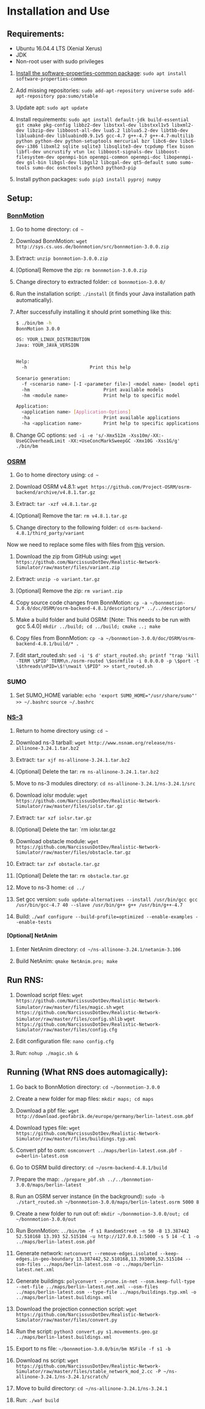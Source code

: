 # Installation and Use

## Requirements:

*   Ubuntu 16.04.4 LTS (Xenial Xerus)
*   JDK
*   Non-root user with sudo privileges

1. [Install the software-properties-common package](http://lifeonubuntu.com/ubuntu-missing-add-apt-repository-command/):
`sudo apt install software-properties-common` 

2. Add missing repositories:
`sudo add-apt-repository universe`
`sudo add-apt-repository ppa:sumo/stable`

3. Update apt:
`sudo apt update`

4. Install requirements:
`sudo apt install default-jdk build-essential git cmake pkg-config libbz2-dev libstxxl-dev libstxxl1v5 libxml2-dev libzip-dev libboost-all-dev lua5.2 liblua5.2-dev libtbb-dev libluabind-dev libluabind0.9.1v5 gcc-4.7 g++-4.7 g++-4.7-multilib python python-dev python-setuptools mercurial bzr libc6-dev libc6-dev-i386 libxml2 sqlite sqlite3 libsqlite3-dev tcpdump flex bison libfl-dev uncrustify vtun lxc libboost-signals-dev libboost-filesystem-dev openmpi-bin openmpi-common openmpi-doc libopenmpi-dev gsl-bin libgsl-dev libgsl2 libcgal-dev qt5-default sumo sumo-tools sumo-doc osmctools python3 python3-pip`

5. Install python packages:
`sudo pip3 install pyproj numpy`

## Setup:

### [BonnMotion](http://sys.cs.uos.de/bonnmotion/)

1.  Go to home directory:
`cd ~`

2.  Download BonnMotion:
`wget http://sys.cs.uos.de/bonnmotion/src/bonnmotion-3.0.0.zip`

3.  Extract:
`unzip bonnmotion-3.0.0.zip` 

4.  [Optional] Remove the zip:
`rm bonnmotion-3.0.0.zip`

5.  Change directory to extracted folder:
`cd bonnmotion-3.0.0/`

6.  Run the installation script:
`./install`  (it finds your Java installation path automatically).

7. After successfully installing it should print something like this:
     ```bash
     $ ./bin/bm -h
     BonnMotion 3.0.0
     
     OS: YOUR_LINUX_DISTRIBUTION
     Java: YOUR_JAVA_VERSION
     
     
     Help:
       -h                    	Print this help

     Scenario generation:
       -f <scenario name> [-I <parameter file>] <model name> [model options]
       -hm                           Print available models
       -hm <module name>             Print help to specific model
     
     Application:
       <application name> [Application-Options]
       -ha                           Print available applications
       -ha <application name>        Print help to specific applications
     ```

8. Change GC options:
`sed -i -e 's/-Xmx512m -Xss10m/-XX:-UseGCOverheadLimit -XX:+UseConcMarkSweepGC -Xmx10G -Xss1G/g' ./bin/bm`

### [OSRM](https://github.com/Project-OSRM/osrm-backend)

1.  Go to home directory using:
`cd ~`

2.  Download OSRM v4.8.1:
`wget https://github.com/Project-OSRM/osrm-backend/archive/v4.8.1.tar.gz`

3.  Extract:
`tar -xzf v4.8.1.tar.gz` 

4.  [Optional] Remove  the tar:
`rm v4.8.1.tar.gz`

5.  Change directory to the following folder:
`cd osrm-backend-4.8.1/third_party/variant`

Now we need to replace some files with files from [this](https://github.com/Project-OSRM/osrm-backend/tree/a62c10321c0a269e218ab4164c4ccd132048f271/third_party/variant) version.

1.  Download the zip from GitHub using:
`wget https://github.com/NarcissusDotDev/Realistic-Network-Simulator/raw/master/files/variant.zip`

2.  Extract:
`unzip -o variant.tar.gz`

3.  [Optional] Remove  the zip:
`rm variant.zip`

4.  Copy source code changes from BonnMotion:
`cp -a ~/bonnmotion-3.0.0/doc/OSRM/osrm-backend-4.8.1/descriptors/* ../../descriptors/`

5.  Make a build folder and build OSRM: [Note: This needs to be run with gcc 5.4.0]
`mkdir ../build; cd ../build; cmake ..; make`

6.  Copy files from BonnMotion:
`cp -a ~/bonnmotion-3.0.0/doc/OSRM/osrm-backend-4.8.1/build/* .`

10.  Edit start_routed.sh:
`sed -i '$ d' start_routed.sh; printf "trap 'kill -TERM \$PID' TERM\n./osrm-routed \$osrmfile -i 0.0.0.0 -p \$port -t \$threads\nPID=\$!\nwait \$PID" >> start_routed.sh`

### SUMO

1.  Set SUMO_HOME variable:
`echo 'export SUMO_HOME="/usr/share/sumo"' >> ~/.bashrc`
`source ~/.bashrc`

### [NS-3](https://www.nsnam.org/docs/release/3.28/tutorial/singlehtml/index.html#downloading-ns3)

1.	Return to home directory using:
`cd ~`

2.  Download ns-3 tarball:
`wget http://www.nsnam.org/release/ns-allinone-3.24.1.tar.bz2`

3.  Extract:
`tar xjf ns-allinone-3.24.1.tar.bz2`

4. [Optional] Delete the tar:
`rm ns-allinone-3.24.1.tar.bz2`

5.  Move to ns-3 modules directory:
`cd ns-allinone-3.24.1/ns-3.24.1/src`

6.  Download iolsr module:
`wget https://github.com/NarcissusDotDev/Realistic-Network-Simulator/raw/master/files/iolsr.tar.gz`

7.  Extract:
`tar xzf iolsr.tar.gz`

8.  [Optional] Delete the tar:
`rm iolsr.tar.gz

9.  Download obstacle module:
`wget https://github.com/NarcissusDotDev/Realistic-Network-Simulator/raw/master/files/obstacle.tar.gz`

10.  Extract:
`tar zxf obstacle.tar.gz`

11.  [Optional] Delete the tar:
`rm obstacle.tar.gz`

12.  Move to ns-3 home:
`cd ../`

13.  Set gcc version:
`sudo update-alternatives --install /usr/bin/gcc gcc /usr/bin/gcc-4.7 40 --slave /usr/bin/g++ g++ /usr/bin/g++-4.7`

14.  Build:
`./waf configure --build-profile=optimized --enable-examples --enable-tests`

#### [Optional] NetAnim

1. Enter NetAnim directory:
`cd ~/ns-allinone-3.24.1/netanim-3.106`

2. Build NetAnim:
`qmake NetAnim.pro; make`

## Run RNS:

1.  Download script files:
`wget https://github.com/NarcissusDotDev/Realistic-Network-Simulator/raw/master/files/magic.sh`
`wget https://github.com/NarcissusDotDev/Realistic-Network-Simulator/raw/master/files/config.shlib`
`wget https://github.com/NarcissusDotDev/Realistic-Network-Simulator/raw/master/files/config.cfg`

2.  Edit configuration file:
`nano config.cfg`

3.   Run:
`nohup ./magic.sh &`

## Running (What RNS does automagically):

1.  Go back to BonnMotion directory:
`cd ~/bonnmotion-3.0.0`

2.  Create a new folder for map files:
`mkdir maps; cd maps`

3.  Download a pbf file:
`wget http://download.geofabrik.de/europe/germany/berlin-latest.osm.pbf`

4.  Download types file:
`wget https://github.com/NarcissusDotDev/Realistic-Network-Simulator/raw/master/files/buildings.typ.xml`

5.  Convert pbf to osm:
`osmconvert ../maps/berlin-latest.osm.pbf -o=berlin-latest.osm`

6.  Go to OSRM build directory:
`cd ~/osrm-backend-4.8.1/build`

7.  Prepare the map:
`./prepare_pbf.sh ../../bonnmotion-3.0.0/maps/berlin-latest`

8.  Run an OSRM server instance (in the background):
`sudo -b ./start_routed.sh ~/bonnmotion-3.0.0/maps/berlin-latest.osrm 5000 8`

9.  Create a new folder to run out of:
`mkdir ~/bonnmotion-3.0.0/out; cd ~/bonnmotion-3.0.0/out`

10.  Run BonnMotion:
`../bin/bm -f s1 RandomStreet -n 50 -B 13.387442 52.510168 13.393 52.515104 -u http://127.0.0.1:5000 -s 5 14 -C 1 -o ../maps/berlin-latest.osm.pbf`

11.  Generate network:
`netconvert --remove-edges.isolated --keep-edges.in-geo-boundary 13.387442,52.510168,13.393000,52.515104 --osm-files ../maps/berlin-latest.osm -o ../maps/berlin-latest.net.xml` 

12.  Generate buildings:
`polyconvert --prune.in-net --osm.keep-full-type --net-file ../maps/berlin-latest.net.xml --osm-files ../maps/berlin-latest.osm --type-file ../maps/buildings.typ.xml -o ../maps/berlin-latest.buildings.xml`

13.  Download the projection connection script:
`wget https://github.com/NarcissusDotDev/Realistic-Network-Simulator/raw/master/files/convert.py`

14.  Run the script:
`python3 convert.py s1.movements.geo.gz ../maps/berlin-latest.buildings.xml`

15.  Export to ns file:
`~/bonnmotion-3.0.0/bin/bm NSFile -f s1 -b`

16.  Download ns script:
`wget https://github.com/NarcissusDotDev/Realistic-Network-Simulator/raw/master/files/stable_network_mod_2.cc -P ~/ns-allinone-3.24.1/ns-3.24.1/scratch/`

17.  Move to build directory:
`cd ~/ns-allinone-3.24.1/ns-3.24.1`

18.  Run:
`./waf build`
